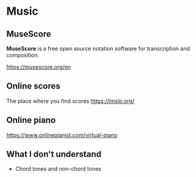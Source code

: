 # Music

## MuseScore

**MuseScore** is a free open source notation software for transcription and composition.

https://musescore.org/en

## Online scores

The place where you find scores https://imslp.org/

## Online piano

https://www.onlinepianist.com/virtual-piano

## What I don't understand

- Chord tones and non-chord tones
